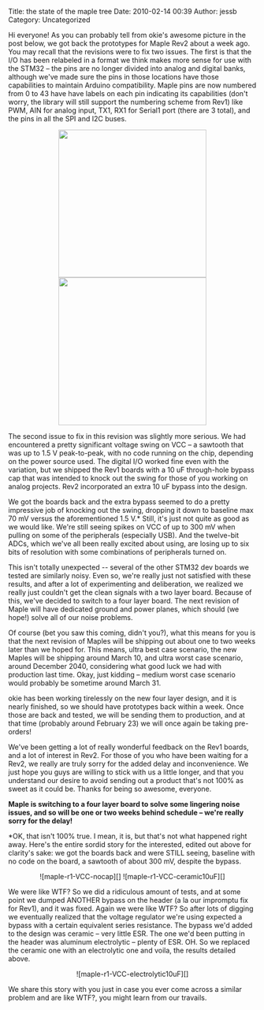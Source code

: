 Title: the state of the maple tree
Date: 2010-02-14 00:39
Author: jessb
Category: Uncategorized

Hi everyone! As you can probably tell from okie's awesome picture in the post
below, we got back the prototypes for Maple Rev2 about a week ago. You may
recall that the revisions were to fix two issues. The first is that the I/O has
been relabeled in a format we think makes more sense for use with the STM32 –
the pins are no longer divided into analog and digital banks, although we've
made sure the pins in those locations have those capabilities to maintain
Arduino compatibility. Maple pins are now numbered from 0 to 43 have have
labels on each pin indicating its capabilities (don't worry, the library will
still support the numbering scheme from Rev1) like PWM, AIN for analog input,
TX1, RX1 for Serial1 port (there are 3 total), and the pins in all the SPI and
I2C buses.

<center>
<img src="http://leaflabs.com/wp-content/uploads/dropbox/maple-v25-front.png" width="300px;"> 
<img src="http://leaflabs.com/wp-content/uploads/dropbox/maple-v25-back.png" width="300px;">
</center>

The second issue to fix in this revision was slightly more serious. We had
encountered a pretty significant voltage swing on VCC – a sawtooth that was up
to 1.5 V peak-to-peak, with no code running on the chip, depending on the power
source used. The digital I/O worked fine even with the variation, but we
shipped the Rev1 boards with a 10 uF through-hole bypass cap that was intended
to knock out the swing for those of you working on analog projects. Rev2
incorporated an extra 10 uF bypass into the design.

We got the boards back and the extra bypass seemed to do a pretty impressive
job of knocking out the swing, dropping it down to baseline max 70 mV versus
the aforementioned 1.5 V.\* Still, it's just not quite as good as we would
like.  We're still seeing spikes on VCC of up to 300 mV when pulling on some of
the peripherals (especially USB). And the twelve-bit ADCs, which we've all been
really excited about using, are losing up to six bits of resolution with some
combinations of peripherals turned on.

This isn't totally unexpected -- several of the other STM32 dev boards we
tested are similarly noisy. Even so, we're really just not satisfied with these
results, and after a lot of experimenting and deliberation, we realized we
really just couldn't get the clean signals with a two layer board. Because of
this, we've decided to switch to a four layer board. The next revision of Maple
will have dedicated ground and power planes, which should (we hope!) solve all
of our noise problems.

Of course (bet you saw this coming, didn't you?), what this means for you is
that the next revision of Maples will be shipping out about one to two weeks
later than we hoped for. This means, ultra best case scenario, the new Maples
will be shipping around March 10, and ultra worst case scenario, around
December 2040, considering what good luck we had with production last time.
Okay, just kidding – medium worst case scenario would probably be sometime
around March 31.

okie has been working tirelessly on the new four layer design, and it is nearly
finished, so we should have prototypes back within a week. Once those are back
and tested, we will be sending them to production, and at that time (probably
around February 23) we will once again be taking pre-orders!

We've been getting a lot of really wonderful feedback on the Rev1 boards, and a
lot of interest in Rev2.  For those of you who have been waiting for a Rev2, we
really are truly sorry for the added delay and inconvenience. We just hope you
guys are willing to stick with us a little longer, and that you understand our
desire to avoid sending out a product that's not 100% as sweet as it could be.
Thanks for being so awesome, everyone.

**Maple is switching to a four layer board to solve some lingering noise
issues, and so will be one or two weeks behind schedule – we're really sorry
for the delay!**

\*OK, that isn't 100% true. I mean, it is, but that's not what happened right
away. Here's the entire sordid story for the interested, edited out above for
clarity's sake: we got the boards back and were STILL seeing, baseline with no
code on the board, a sawtooth of about 300 mV, despite the bypass. 

<center>
![maple-r1-VCC-nocap][] ![maple-r1-VCC-ceramic10uF][]
</center>

We were like WTF? So we did a ridiculous amount of tests, and at some point we
dumped ANOTHER bypass on the header (a la our impromptu fix for Rev1), and it
was fixed. Again we were like WTF? So after lots of digging we eventually
realized that the voltage regulator we're using expected a bypass with a
certain equivalent series resistance. The bypass we'd added to the design was
ceramic – very little ESR. The one we'd been putting in the header was aluminum
electrolytic – plenty of ESR. OH. So we replaced the ceramic one with an
electrolytic one and voila, the results detailed above.

<center>
![maple-r1-VCC-electrolytic10uF][]
</center>

We share this story with you just in case you ever come across a similar
problem and are like WTF?, you might learn from our travails.

  [maple-r1-VCC-nocap]: http://leaflabs.com/wp-content/uploads/maple-r1-VCC-nocap-150x150.jpg "maple-r1-VCC-nocap"
  [maple-r1-VCC-ceramic10uF]: http://leaflabs.com/wp-content/uploads/maple-r1-VCC-ceramic10uF-150x150.jpg "maple-r1-VCC-ceramic10uF"
  [maple-r1-VCC-electrolytic10uF]: http://leaflabs.com/wp-content/uploads/maple-r1-VCC-electrolytic10uF-150x150.jpg "maple-r1-VCC-electrolytic10uF"
